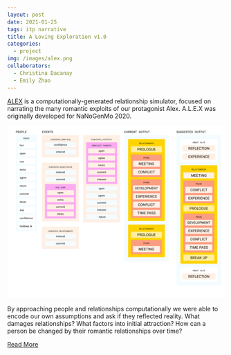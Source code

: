 ```yaml
---
layout: post
date: 2021-01-25
tags: itp narrative
title: A Loving Exploration v1.0
categories:
  - project
img: /images/alex.png
collaborators:
  - Christina Dacanay
  - Emily Zhao
---
```


<a href='https://alovingexploration.com/'>ALEX</a> is a computationally-generated relationship simulator, focused on narrating the many romantic exploits of our protagonist Alex. A.L.E.X was originally developed for NaNoGenMo 2020.

![](/images/alex-sys.jpg)

By approaching people and relationships computationally we were able to encode our own assumptions and ask if they reflected reality. What damages relationships? What factors into initial attraction? How can a person be changed by their romantic relationships over time?

<a href='https://alovingexploration.com/'>Read More</a>
